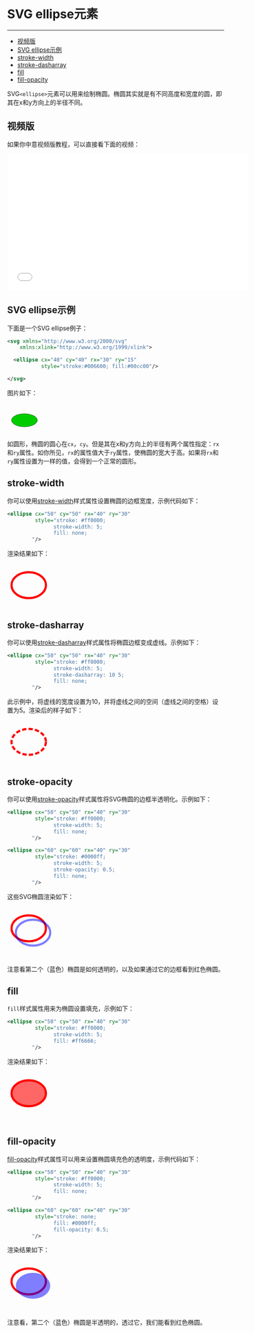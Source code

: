 # SVG ellipse元素
***

> 
* [视频版](#视频版)
* [SVG ellipse示例](#svg-ellipse示例)
* [stroke-width](#stroke-width)
* [stroke-dasharray](#stroke-dasharray)
* [fill](#fill)
* [fill-opacity](#fill-opacity)

SVG`<ellipse>`元素可以用来绘制椭圆。椭圆其实就是有不同高度和宽度的圆，即其在x和y方向上的半径不同。

## 视频版

如果你中意视频版教程，可以直接看下面的视频：

<iframe width="560" height="315" src="//www.youtube.com/embed/H6jlhLtdgqg?list=PLL8woMHwr36F2tCFnWTbVBQAGQ6nTcXOO" frameborder="0" allowfullscreen=""></iframe>

## SVG ellipse示例

下面是一个SVG ellipse例子：

```xml
<svg xmlns="http://www.w3.org/2000/svg"
    xmlns:xlink="http://www.w3.org/1999/xlink">

  <ellipse cx="40" cy="40" rx="30" ry="15"
           style="stroke:#006600; fill:#00cc00"/>

</svg>
```

图片如下：

<svg width="320" height="70">
    <ellipse cx="40" cy="40" rx="30" ry="15" style="stroke:#006600; fill:#00cc00"></ellipse>
</svg>

如圆形，椭圆的圆心在`cx`，`cy`。但是其在x和y方向上的半径有两个属性指定：`rx`和`ry`属性。如你所见，`rx`的属性值大于`ry`属性，使椭圆的宽大于高。如果将`rx`和`ry`属性设置为一样的值，会得到一个正常的圆形。

## stroke-width

你可以使用[stroke-width](/svg/28.SVG轮廓.html#stroke-width)样式属性设置椭圆的边框宽度，示例代码如下：

```xml
<ellipse cx="50" cy="50" rx="40" ry="30"
         style="stroke: #ff0000;
               stroke-width: 5;
               fill: none;
        "/>
```

渲染结果如下：

<svg height="100">
    <ellipse cx="50" cy="50" rx="40" ry="30" style="stroke: #ff0000;
                   stroke-width: 5;
                   fill: none;
            "></ellipse>
</svg>

## stroke-dasharray

你可以使用[stroke-dasharray](/svg/28.SVG轮廓.html#stroke-dasharray-stroke-dashoffset)样式属性将椭圆边框变成虚线。示例如下：

```xml
<ellipse cx="50" cy="50" rx="40" ry="30"
         style="stroke: #ff0000;
               stroke-width: 5;
               stroke-dasharray: 10 5;
               fill: none;
        "/>
```

此示例中，将虚线的宽度设置为10，并将虚线之间的空间（虚线之间的空格）设置为5。渲染后的样子如下：

<svg height="100">
    <ellipse cx="50" cy="50" rx="40" ry="30" style="stroke: #ff0000;
                   stroke-width: 5;
                   stroke-dasharray: 10 5;
                   fill: none;
            "></ellipse>
</svg>

## stroke-opacity

你可以使用[stroke-opacity](/svg/28.SVG轮廓.html#stroke-opacity)样式属性将SVG椭圆的边框半透明化。示例如下：

```xml
<ellipse cx="50" cy="50" rx="40" ry="30"
         style="stroke: #ff0000;
               stroke-width: 5;
               fill: none;
        "/>

<ellipse cx="60" cy="60" rx="40" ry="30"
         style="stroke: #0000ff;
               stroke-width: 5;
               stroke-opacity: 0.5;
               fill: none;
        "/>
```

这些SVG椭圆渲染如下：

<svg height="120">
    <ellipse cx="50" cy="50" rx="40" ry="30" style="stroke: #ff0000;
                   stroke-width: 5;
                   fill: none;
            "></ellipse>
    <ellipse cx="60" cy="60" rx="40" ry="30" style="stroke: #0000ff;
                   stroke-width: 5;
                   stroke-opacity: 0.5;
                   fill: none;
            "></ellipse>
</svg>

注意看第二个（蓝色）椭圆是如何透明的，以及如果通过它的边框看到红色椭圆。

## fill

`fill`样式属性用来为椭圆设置填充，示例如下：

```xml
<ellipse cx="50" cy="50" rx="40" ry="30"
         style="stroke: #ff0000;
               stroke-width: 5;
               fill: #ff6666;
        "/>
```

渲染结果如下：

<svg height="120">
    <ellipse cx="50" cy="50" rx="40" ry="30" style="stroke: #ff0000;
                   stroke-width: 5;
               fill: #ff6666;
            "></ellipse>
</svg>

## fill-opacity

[fill-opacity](/svg/29.SVG填充.html#fill-opacity)样式属性可以用来设置椭圆填充色的透明度，示例代码如下：

```xml
<ellipse cx="50" cy="50" rx="40" ry="30"
         style="stroke: #ff0000;
               stroke-width: 5;
               fill: none;
        "/>

<ellipse cx="60" cy="60" rx="40" ry="30"
         style="stroke: none;
               fill: #0000ff;
               fill-opacity: 0.5;
        "/>
```

渲染结果如下：

<svg height="120">
    <ellipse cx="50" cy="50" rx="40" ry="30" style="stroke: #ff0000;
                   stroke-width: 5;
                   fill: none;
            "></ellipse>
    <ellipse cx="60" cy="60" rx="40" ry="30" style="stroke: none;
                   fill: #0000ff;
                   fill-opacity: 0.5;
            "></ellipse>
</svg>

注意看，第二个（蓝色）椭圆是半透明的，透过它，我们能看到红色椭圆。
